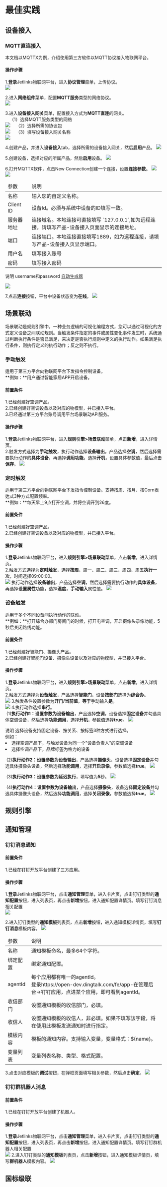 
# 最佳实践

## 设备接入
### MQTT直连接入
本文档以MQTTX为例，介绍使用第三方软件以MQTT协议接入物联网平台。
#### 操作步骤
1.**登录**Jetlinks物联网平台，进入**协议管理**菜单，上传协议。</br>
![](./img/61.png)

2.进入**网络组件**菜单，配置**MQTT服务**类型的网络协议。</br>
![](./img/203.png)

3.进入**设备接入网关**菜单，配置接入方式为**MQTT直连**的网关。</br>
&emsp;（1）选择MQTT服务类型的网络</br>
![](./img/204.png)
&emsp;（2）选择所需的协议包</br>
![](./img/205.png)
&emsp;（3）填写设备接入网关名称</br>
![](./img/206.png)

4.创建产品，并进入**设备接入**tab，选择所需的设备接入网关，然后**启用**产品。
![](./img/207.png)

5.创建设备，选择对应的所属产品，然后**启用**设备。
![](./img/208.png)

6.打开MQTTX软件，点击New Connection创建一个连接，设置**连接参数**。
![](./img/209.png)
![](./img/212.png)

<table class='table'>
        <thead>
            <tr>
              <td>参数</td>
              <td>说明</td>
            </tr>
        </thead>
        <tbody>
          <tr>
            <td>名称</td>
            <td>输入您的自定义名称。</td>
          </tr>
          <tr>
            <td>Client ID</td>
            <td> 设备Id。必须与系统中设备的ID填写一致。</td>
          </tr>
          <tr>
            <td>服务器地址</td>
            <td>连接域名。本地连接可直接填写 `127.0.0.1`,如为远程连接，请填写产品-设备接入页面显示的连接地址。</td>
          </tr>
         <tr>
            <td>端口</td>
            <td>连接端口。本地连接直接填写1889，如为远程连接，请填写产品-设备接入页显示端口。</td>
          </tr>
          <tr>
            <td>用户名</td>
            <td>填写接入账号</td>
          </tr>
         <tr>
            <td>密码</td>
            <td>填写接入密码</td>
          </tr>
        </tbody>
      </table>
</div>

<div class='explanation primary'>
  <span class='iconfont icon-bangzhu explanation-icon'></span>
  <span class='explanation-title font-weight'>说明</span>
 username和password
  <a href="http://doc.jetlinks.cn/basics-guide/mqtt-auth-generator.html">自动生成器</a>
</div>

![](./img/211.png)

7.点击**连接**按钮，平台中设备状态变为**在线**。
![](./img/213.png)

## 场景联动
场景联动是规则引擎中，一种业务逻辑的可视化编程方式，您可以通过可视化的方式定义设备之间联动规则。当触发条件指定的事件或属性变化事件发生时，系统通过判断执行条件是否已满足，来决定是否执行规则中定义的执行动作。如果满足执行条件，则执行定义的执行动作；反之则不执行。</br>
### 手动触发
适用于第三方平台向物联网平台下发指令控制设备。</br>
**例如：**用户通过智能家居APP开启设备。

#### 前置条件
1.已经创建好空调产品。</br>
2.已经创建好空调设备以及对应的物模型，并已接入平台。</br>
3.已经通过第三方平台账号调用平台场景联动API服务。</br>

#### 操作步骤
1.**登录**Jetlinks物联网平台，进入**规则引擎>场景联动**菜单，点击**新增**，进入详情页。</br>
2.触发方式选择为**手动触发**，执行动作选择**设备输出**，产品选择**空调**，然后选择需要执行动作的**具体设备**，再选择**调用功能**，选择**开机**，设置具体参数值，最后点击**保存**。
![](./img/214.png)

### 定时触发
适用于第三方平台向物联网平台下发指令控制设备。支持按周、按月、按Corn表达式3种方式配置频率。</br>
**例如：**每天早上9点打开空调，并将空调开到26度。

#### 前置条件
1.已经创建好空调产品。</br>
2.已经创建好空调设备以及对应的物模型，并已接入平台。</br>

#### 操作步骤
1.**登录**Jetlinks物联网平台，进入**规则引擎>场景联动**菜单，点击**新增**，进入详情页。</br>
2.触发方式选择为**定时触发**，选择**按周**，周一、周二、周三、周四、周五**执行一次**，时间选择09:00:00。</br>
![](./img/215.png)
执行动作选择**设备输出**，产品选择**空调**，然后选择需要执行动作的**具体设备**，再选择**设置属性**功能，选择**温度**，**手动输入**属性值。
![](./img/216.png)

### 设备触发
适用于多个不同设备间执行动作的联动。</br>
**例如：**打开综合办部门房间门的时候，打开电空调，开启摄像头录像功能，5秒后关闭路线功能。

#### 前置条件
1.已经创建好智能门、摄像头产品。</br>
2.已经创建好智能门设备、摄像头设备以及对应的物模型，并已接入平台。</br>

#### 操作步骤
1.**登录**Jetlinks物联网平台，进入**规则引擎>场景联动**菜单，点击**新增**，进入详情页。</br>
2.触发方式选择为**设备触发**，产品选择**智能门**，设备**按部门**选择为**综合办**。</br>
![](./img/217.png)
3.触发条件设置参数为**开门/当前值**，**等于**手动输入**是**。</br>
![](./img/218.png)
4.执行动作选择**串行**。</br>
&nbsp;(1)**执行动作1：**设置参数为**设备输出**，产品选择**空调**，设备选择**固定设备**并勾选具体空调设备，然后选择**功能调用**，选择**开机**，参数值选择**true**。
![](./img/219.png)

<div class='explanation primary'>
  <span class='iconfont icon-bangzhu explanation-icon'></span>
  <span class='explanation-title font-weight'>说明</span>
选择设备支持固定设备、按关系、按标签3种方式进行选择。</br>
例如：
<li>选择空调产品下，与触发设备为同一个"设备负责人"的空调设备</li>
<li>选择空调产品下，品牌标签为格力的设备</li>
</div>

&nbsp;(2)**执行动作2：**设置参数为**设备输出**，产品选择**摄像头**，设备选择**固定设备**并勾选具体摄像头设备，然后选择**功能调用**，选择**开启录像**，参数值选择**true**。
![](./img/220.png)

&nbsp;(3)**执行动作3：**设置参数为**延迟执行**，填写值为**5**秒。
![](./img/221.png)

&nbsp;(4)**执行动作4：**设置参数为**设备输出**，产品选择**摄像头**，设备选择**固定设备**并勾选具体摄像头设备，然后选择**功能调用**，选择**关闭录像**，参数值选择**true**。
![](./img/222.png)


## 规则引擎

## 通知管理
### 钉钉消息通知

#### 前置条件
1.已经在钉钉开放平台创建了三方应用。

#### 操作步骤
1.**登录**Jetlinks物联网平台，点击**通知管理**菜单，进入卡片页，点击钉钉类型的**通知配置**按钮，进入列表页，再点击**新增**按钮，进入通知配置详情页。填写钉钉消息相关配置</br>
![](./img/223.png)

2.进入钉钉类型的**通知模板**列表页，点击**新增**按钮，进入通知模板详情页，填写**钉钉消息**模板内容。
![](./img/224.png)

<table class='table'>
        <thead>
            <tr>
              <td>参数</td>
              <td>说明</td>
            </tr>
        </thead>
        <tbody>
          <tr>
            <td>名称</td>
            <td>通知模板命名，最多64个字符。</td>
          </tr>
          <tr>
            <td>绑定配置</td>
            <td>绑定通知配置。</td>
          </tr>
          <tr>
            <td>agentId</td>
            <td>每个应用都有唯一的agentId。</br>登录https://open-dev.dingtalk.com/fe/app-在管理后台->钉钉应用，点进某个应用，即可看到agentId。</td>
          </tr>
           <tr>
            <td>收信部门</td>
            <td>设置通知模板的收信部门，必填。</td>
          </tr>
           <tr>
            <td>收信人</td>
            <td>设置通知模板的收信人，非必填。如果不填写该字段，将在使用此模板发送通知时进行指定。</td>
          </tr>
           <tr>
            <td>模板内容</td>
            <td>模板的通知内容。支持输入变量，变量格式：${name}。</td>
          </tr>
          <tr>
            <td>变量列表</td>
            <td>变量列表名称、类型、格式配置。</td>
          </tr>
        </tbody>
      </table>

3.点击对应模板的**调试**按钮，在弹框页面填写相关参数，然后点击**确定**。
![](./img/225.png)


### 钉钉群机器人消息

#### 前置条件
1.已经在钉钉开放平台创建了机器人。

#### 操作步骤
1.**登录**Jetlinks物联网平台，点击**通知管理**菜单，进入卡片页，点击钉钉类型的**通知配置**按钮，进入列表页，再点击**新增**按钮，进入通知配置详情页。填写钉钉群机器人相关配置</br>
![](./img/226.png)
2.进入钉钉类型的**通知模板**列表页，点击**新增**按钮，进入通知模板详情页，填写**群机器人**模板内容。
![](./img/227.png)

## 国标级联

